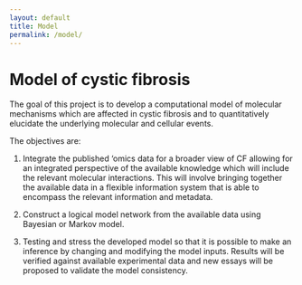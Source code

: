```yaml
---
layout: default
title: Model
permalink: /model/
---
```


# Model of cystic fibrosis

The goal of this project is to develop a computational model of molecular mechanisms which are affected in cystic fibrosis and to quantitatively elucidate the underlying molecular and cellular events.

The objectives are:

1. Integrate the published ‘omics data for a broader view of CF allowing for an integrated perspective of the available knowledge which will include the relevant molecular interactions. This will involve bringing together the available data in a flexible information system that is able to encompass the relevant information and metadata. 

2. Construct a logical model network from the available data using Bayesian or Markov model.

3. Testing and stress the developed model so that it is possible to make an inference by changing and modifying the model inputs. Results will be verified against available experimental data and new essays will be proposed to validate the model consistency.

